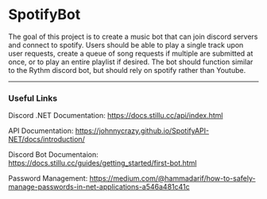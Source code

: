# SpotifyBot
The goal of this project is to create a music bot that can join discord servers and connect to spotify. Users should be able to play a single track upon user requests, create a queue of song requests if multiple are submitted at once, or to play an entire playlist if desired. The bot should function similar to the Rythm discord bot, but should rely on spotify rather than Youtube. 

-----

### Useful Links
Discord .NET Documentation: https://docs.stillu.cc/api/index.html

API Documentation: https://johnnycrazy.github.io/SpotifyAPI-NET/docs/introduction/

Discord Bot Documentaion: https://docs.stillu.cc/guides/getting_started/first-bot.html

Password Management: https://medium.com/@hammadarif/how-to-safely-manage-passwords-in-net-applications-a546a481c41c
